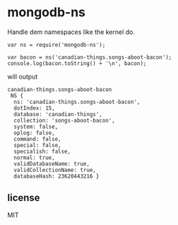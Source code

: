# mongodb-ns

Handle dem namespaces like the kernel do.

```
var ns = require('mongodb-ns');

var bacon = ns('canadian-things.songs-aboot-bacon');
console.log(bacon.toString() + '\n', bacon);
```

will output

```
canadian-things.songs-aboot-bacon
 NS {
  ns: 'canadian-things.songs-aboot-bacon',
  dotIndex: 15,
  database: 'canadian-things',
  collection: 'songs-aboot-bacon',
  system: false,
  oplog: false,
  command: false,
  special: false,
  specialish: false,
  normal: true,
  validDatabaseName: true,
  validCollectionName: true,
  databaseHash: 23620443216 }
```


## license

MIT
